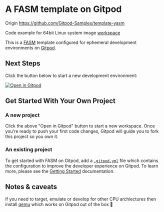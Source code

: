 # A FASM template on Gitpod

Origin https://github.com/Gitpod-Samples/template-yasm

Code example for 64bit Linux system image
[workspace](https://github.com/gitpod-io/workspace-images/)

This is a [FASM](https://flatassembler.net/) template configured for ephemeral development environments on [Gitpod](https://www.gitpod.io/).

## Next Steps

Click the button below to start a new development environment:

[![Open in Gitpod](https://gitpod.io/button/open-in-gitpod.svg)](https://gitpod.io/#https://github.com/termuxinator/gitpod-template-fasm)

## Get Started With Your Own Project

### A new project

Click the above "Open in Gitpod" button to start a new workspace. Once you're ready to push your first code changes, Gitpod will guide you to fork this project so you own it.

### An existing project

To get started with FASM on Gitpod, add a [`.gitpod.yml`](./.gitpod.yml) file which contains the configuration to improve the developer experience on Gitpod. To learn more, please see the [Getting Started](https://www.gitpod.io/docs/getting-started) documentation.

## Notes & caveats

If you need to target, emulate or develop for other CPU archiectures then install [qemu](https://www.qemu.org/) which works on Gitpod out of the box 🧡
